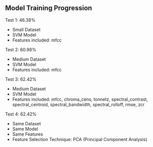 ## Model Training Progression

Test 1: 46.38%

- Small Dataset
- SVM Model
- Features included: mfcc

Test 2: 60.98%

- Medium Dataset
- SVM Model
- Features included: mfcc

Test 3: 62.42%

- Medium Dataset
- SVM Model
- Features included: mfcc, chroma_cens, tonnetz, spectral_contrast, spectral_centroid, spectral_bandwidth, spectral_rolloff, rmse, zcr

Test 4: 62.42%

- Same Dataset
- Same Model
- Same Features
- Feature Selection Technique: PCA (Principal Component Analysis)
